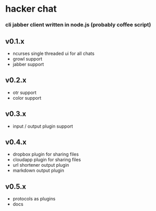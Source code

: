 hacker chat
===========

### cli jabber client written in node.js (probably coffee script)

v0.1.x
------

* ncurses single threaded ui for all chats
* growl support
* jabber support


v0.2.x
------

* otr support
* color support


v0.3.x
------

* input / output plugin support


v0.4.x
------

* dropbox plugin for sharing files
* cloudapp plugin for sharing files
* url shortener output plugin
* markdown output plugin


v0.5.x
------

* protocols as plugins
* docs
